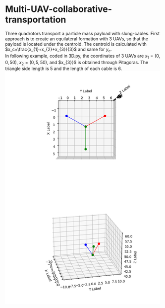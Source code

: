 # Multi-UAV-collaborative-transportation
Three quadrotors transport a particle mass payload with slung-cables. First approach is to create an equilateral formation with 3 UAVs, so that the payload is located under the centroid. The centroid is calculated with $x_c=\frac{x_{1}+x_{2}+x_{3}}{3}$ and same for $y_c$.</br>
In following example, coded in 3D.py, the coordinates of 3 UAVs are $x_{1}=(0,0,50)$, $x_{2}=(0,5,50)$, and $x_{3}}$ is obtained through Pitagoras. The triangle side length is 5 and the length of each cable is 6.</br>
<img src="https://github.com/Julestevez/Multi-UAV-collaborative-transportation/blob/main/equilateral.png" align="left" alt="Equilateral triangle top view" width="500"/>
<img src="https://github.com/Julestevez/Multi-UAV-collaborative-transportation/blob/main/drones.png" align="left" alt="General view" width="500"/>
